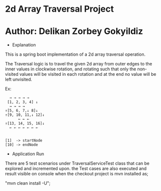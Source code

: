 # 2d Array Traversal Project
# Author: Delikan Zorbey Gokyildiz

* Explanation

This is a spring boot implementation of a 2d array traversal operation.

The Traversal logic is to travel the given 2d array from outer edges to the inner values in clockwise rotation, 
and rotating such that only the non-visited values will be visited in each rotation and at the end no value will be left unvisited.

Ex:
     
      → → → → → 
     [1, 2, 3, 4] ↓
      → → → → 
    ↑[5, 6, 7,↓ 8]↓
    ↑[9, 10, 11,↓ 12]↓
          ← ← ←  
    ↑[13, 14, 15, 16]↓
      ← ← ← ← ← ← ←

    
    [1]  -> startNode
    [10] -> endNode





* Application Run

There are 5 test scenarios under TraversalServiceTest class that can be explored and incremented upon. the Test cases are also executed and result visible on console when the checkout project is mvn installed as;

"mvn clean install -U";


